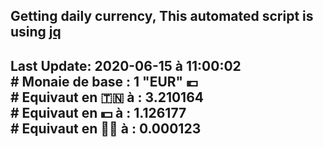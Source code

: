 ## Getting daily currency, This automated script is using [jq](https://stedolan.github.io/jq/)
## Last Update:  2020-06-15 à 11:00:02 </br># Monaie de base : 1 "EUR" 💶 </br> # Equivaut en 🇹🇳 à :  3.210164 </br> # Equivaut en 💵 à : 1.126177</br> # Equivaut en 🐱‍💻 à :  0.000123
